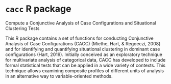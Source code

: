 # `cacc` R package

Compute a Conjunctive Analysis of Case Configurations and Situational Clustering Tests

This R package contains a set of functions for conducting Conjunctive Analysis of Case Configurations (CACC) (Miethe, Hart, & Regoeczi, 2008) and for identifying and quantifying situational clustering in dominant case configurations (Hart, 2019). Initially conceived as an exploratory technique for multivariate analysis of categorical data, CACC has developed to include formal statistical tests that can be applied in a wide variety of contexts. This technique allows examining composite profiles of different units of analysis in an alternative way to variable-oriented methods.
